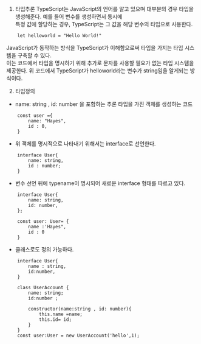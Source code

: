 1. 타입추론
TypeScript는 JavaScript의 언어를 알고 있으며 대부분의 경우 타입을 생성해준다. 예를 들어 변수를 생성하면서 동시에   
특정 값에 할당하는 경우, TypeScript는 그 값을 해당 변수의 타입으로 사용한다.
```
    let helloworld = "Hello World!"
```
JavaScript가 동작하는 방식을 TypeScript가 이해함으로써 타입을 가지는 타입 시스템을 구축할 수 있다.   
이는 코드에서 타입을 명시하기 위해 추가로 문자를 사용할 필요가 없는 타입 시스템을 제공한다.
위 코드에서 TypeScript가 helloworld라는 변수가 string임을 알게되는 방식이다.

2. 타입정의

- name: string , id: number 을 포함하는 추론 타입을 가진 객체를 생성하는 코드
```
    const user ={
        name: "Hayes",
        id : 0,
    }
```
- 위 객체를 명시적으로 나타내기 위해서는 interface로 선언한다.

```
    interface User{
        name: string,
        id : number;
    }
```
- 변수 선언 뒤에 typename이 명시되어 새로운 interface 형태를 따르고 있다.

```
    interface User{
        name: string,
        id: number,
    };

    const user: User= {
        name :'Hayes",
        id : 0
    }
```

- 클래스로도 정의 가능하다.
```
    interface User{
        name : string,
        id:number,
    }

    class UserAccount {
        name: string;
        id:number ;

        constructor(name:string , id: number){
            this.name =name;
            this.id= id;
        }
    }
    const user:User = new UserAccount('hello',1);
```





    
